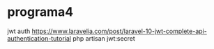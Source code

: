 # programa4




jwt auth
https://www.laravelia.com/post/laravel-10-jwt-complete-api-authentication-tutorial
php artisan jwt:secret